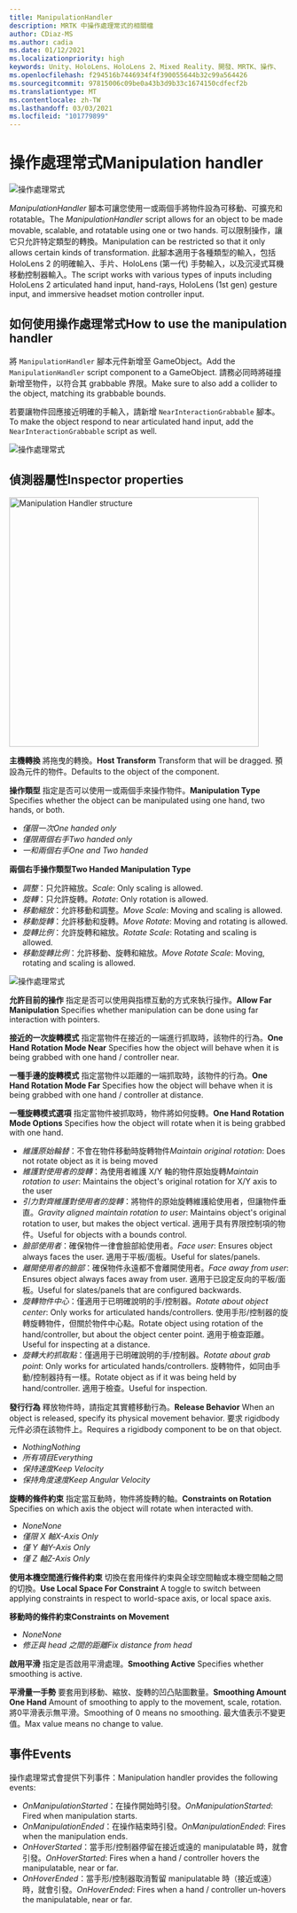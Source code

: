 ```yaml
---
title: ManipulationHandler
description: MRTK 中操作處理常式的相關檔
author: CDiaz-MS
ms.author: cadia
ms.date: 01/12/2021
ms.localizationpriority: high
keywords: Unity、HoloLens、HoloLens 2、Mixed Reality、開發、MRTK、操作、
ms.openlocfilehash: f294516b7446934f4f390055644b32c99a564426
ms.sourcegitcommit: 97815006c09be0a43b3d9b33c1674150cdfecf2b
ms.translationtype: MT
ms.contentlocale: zh-TW
ms.lasthandoff: 03/03/2021
ms.locfileid: "101779899"
---
```

# <a name="manipulation-handler"></a><span data-ttu-id="48d1b-104">操作處理常式</span><span class="sxs-lookup"><span data-stu-id="48d1b-104">Manipulation handler</span></span>

![操作處理常式](../images/manipulation-handler/MRTK_Manipulation_Main.png)

<span data-ttu-id="48d1b-106">*ManipulationHandler* 腳本可讓您使用一或兩個手將物件設為可移動、可擴充和 rotatable。</span><span class="sxs-lookup"><span data-stu-id="48d1b-106">The *ManipulationHandler* script allows for an object to be made movable, scalable, and rotatable using one or two hands.</span></span> <span data-ttu-id="48d1b-107">可以限制操作，讓它只允許特定類型的轉換。</span><span class="sxs-lookup"><span data-stu-id="48d1b-107">Manipulation can be restricted so that it only allows certain kinds of transformation.</span></span> <span data-ttu-id="48d1b-108">此腳本適用于各種類型的輸入，包括 HoloLens 2 的明確輸入、手片、HoloLens (第一代) 手勢輸入，以及沉浸式耳機移動控制器輸入。</span><span class="sxs-lookup"><span data-stu-id="48d1b-108">The script works with various types of inputs including HoloLens 2 articulated hand input, hand-rays, HoloLens (1st gen) gesture input, and immersive headset motion controller input.</span></span>

## <a name="how-to-use-the-manipulation-handler"></a><span data-ttu-id="48d1b-109">如何使用操作處理常式</span><span class="sxs-lookup"><span data-stu-id="48d1b-109">How to use the manipulation handler</span></span>

<span data-ttu-id="48d1b-110">將 `ManipulationHandler` 腳本元件新增至 GameObject。</span><span class="sxs-lookup"><span data-stu-id="48d1b-110">Add the `ManipulationHandler` script component to a GameObject.</span></span> <span data-ttu-id="48d1b-111">請務必同時將碰撞新增至物件，以符合其 grabbable 界限。</span><span class="sxs-lookup"><span data-stu-id="48d1b-111">Make sure to also add a collider to the object, matching its grabbable bounds.</span></span>

<span data-ttu-id="48d1b-112">若要讓物件回應接近明確的手輸入，請新增 `NearInteractionGrabbable` 腳本。</span><span class="sxs-lookup"><span data-stu-id="48d1b-112">To make the object respond to near articulated hand input, add the `NearInteractionGrabbable` script as well.</span></span>

![操作處理常式](../images/manipulation-handler/MRTK_ManipulationHandler_Howto.png)

## <a name="inspector-properties"></a><span data-ttu-id="48d1b-114">偵測器屬性</span><span class="sxs-lookup"><span data-stu-id="48d1b-114">Inspector properties</span></span>

<img src="../images/manipulation-handler/MRTK_ManipulationHandler_Structure.png" width="450" alt="Manipulation Handler structure">

<span data-ttu-id="48d1b-115">**主機轉換** 將拖曳的轉換。</span><span class="sxs-lookup"><span data-stu-id="48d1b-115">**Host Transform** Transform that will be dragged.</span></span> <span data-ttu-id="48d1b-116">預設為元件的物件。</span><span class="sxs-lookup"><span data-stu-id="48d1b-116">Defaults to the object of the component.</span></span>

<span data-ttu-id="48d1b-117">**操作類型** 指定是否可以使用一或兩個手來操作物件。</span><span class="sxs-lookup"><span data-stu-id="48d1b-117">**Manipulation Type** Specifies whether the object can be manipulated using one hand, two hands, or both.</span></span>

* <span data-ttu-id="48d1b-118">*僅限一次*</span><span class="sxs-lookup"><span data-stu-id="48d1b-118">*One handed only*</span></span>
* <span data-ttu-id="48d1b-119">*僅限兩個右手*</span><span class="sxs-lookup"><span data-stu-id="48d1b-119">*Two handed only*</span></span>
* <span data-ttu-id="48d1b-120">*一和兩個右手*</span><span class="sxs-lookup"><span data-stu-id="48d1b-120">*One and Two handed*</span></span>

<span data-ttu-id="48d1b-121">**兩個右手操作類型**</span><span class="sxs-lookup"><span data-stu-id="48d1b-121">**Two Handed Manipulation Type**</span></span>

* <span data-ttu-id="48d1b-122">*調整*：只允許縮放。</span><span class="sxs-lookup"><span data-stu-id="48d1b-122">*Scale*: Only scaling is allowed.</span></span>
* <span data-ttu-id="48d1b-123">*旋轉*：只允許旋轉。</span><span class="sxs-lookup"><span data-stu-id="48d1b-123">*Rotate*: Only rotation is allowed.</span></span>
* <span data-ttu-id="48d1b-124">*移動縮放*：允許移動和調整。</span><span class="sxs-lookup"><span data-stu-id="48d1b-124">*Move Scale*: Moving and scaling is allowed.</span></span>
* <span data-ttu-id="48d1b-125">*移動旋轉*：允許移動和旋轉。</span><span class="sxs-lookup"><span data-stu-id="48d1b-125">*Move Rotate*: Moving and rotating is allowed.</span></span>
* <span data-ttu-id="48d1b-126">*旋轉比例*：允許旋轉和縮放。</span><span class="sxs-lookup"><span data-stu-id="48d1b-126">*Rotate Scale*: Rotating and scaling is allowed.</span></span>
* <span data-ttu-id="48d1b-127">*移動旋轉比例*：允許移動、旋轉和縮放。</span><span class="sxs-lookup"><span data-stu-id="48d1b-127">*Move Rotate Scale*: Moving, rotating and scaling is allowed.</span></span>

![操作處理常式](../images/manipulation-handler/MRTK_ManipulationHandler_TwoHanded.jpg)

<span data-ttu-id="48d1b-129">**允許目前的操作** 指定是否可以使用與指標互動的方式來執行操作。</span><span class="sxs-lookup"><span data-stu-id="48d1b-129">**Allow Far Manipulation** Specifies whether manipulation can be done using far interaction with pointers.</span></span>

<span data-ttu-id="48d1b-130">**接近的一次旋轉模式** 指定當物件在接近的一端進行抓取時，該物件的行為。</span><span class="sxs-lookup"><span data-stu-id="48d1b-130">**One Hand Rotation Mode Near** Specifies how the object will behave when it is being grabbed with one hand / controller near.</span></span>

<span data-ttu-id="48d1b-131">**一種手邊的旋轉模式** 指定當物件以距離的一端抓取時，該物件的行為。</span><span class="sxs-lookup"><span data-stu-id="48d1b-131">**One Hand Rotation Mode Far** Specifies how the object will behave when it is being grabbed with one hand / controller at distance.</span></span>

<span data-ttu-id="48d1b-132">**一種旋轉模式選項** 指定當物件被抓取時，物件將如何旋轉。</span><span class="sxs-lookup"><span data-stu-id="48d1b-132">**One Hand Rotation Mode Options** Specifies how the object will rotate when it is being grabbed with one hand.</span></span>

* <span data-ttu-id="48d1b-133">*維護原始輪替*：不會在物件移動時旋轉物件</span><span class="sxs-lookup"><span data-stu-id="48d1b-133">*Maintain original rotation*: Does not rotate object as it is being moved</span></span>
* <span data-ttu-id="48d1b-134">*維護對使用者的旋轉*：為使用者維護 X/Y 軸的物件原始旋轉</span><span class="sxs-lookup"><span data-stu-id="48d1b-134">*Maintain rotation to user*: Maintains the object's original rotation for X/Y axis to the user</span></span>
* <span data-ttu-id="48d1b-135">*引力對齊維護對使用者的旋轉*：將物件的原始旋轉維護給使用者，但讓物件垂直。</span><span class="sxs-lookup"><span data-stu-id="48d1b-135">*Gravity aligned maintain rotation to user*: Maintains object's original rotation to user, but makes the object vertical.</span></span> <span data-ttu-id="48d1b-136">適用于具有界限控制項的物件。</span><span class="sxs-lookup"><span data-stu-id="48d1b-136">Useful for objects with a bounds control.</span></span>
* <span data-ttu-id="48d1b-137">*臉部使用者*：確保物件一律會臉部給使用者。</span><span class="sxs-lookup"><span data-stu-id="48d1b-137">*Face user*: Ensures object always faces the user.</span></span> <span data-ttu-id="48d1b-138">適用于平板/面板。</span><span class="sxs-lookup"><span data-stu-id="48d1b-138">Useful for slates/panels.</span></span>
* <span data-ttu-id="48d1b-139">*離開使用者的臉部*：確保物件永遠都不會離開使用者。</span><span class="sxs-lookup"><span data-stu-id="48d1b-139">*Face away from user*: Ensures object always faces away from user.</span></span> <span data-ttu-id="48d1b-140">適用于已設定反向的平板/面板。</span><span class="sxs-lookup"><span data-stu-id="48d1b-140">Useful for slates/panels that are configured backwards.</span></span>
* <span data-ttu-id="48d1b-141">*旋轉物件中心*：僅適用于已明確說明的手/控制器。</span><span class="sxs-lookup"><span data-stu-id="48d1b-141">*Rotate about object center*:  Only works for articulated hands/controllers.</span></span> <span data-ttu-id="48d1b-142">使用手形/控制器的旋轉旋轉物件，但關於物件中心點。</span><span class="sxs-lookup"><span data-stu-id="48d1b-142">Rotate object using rotation of the hand/controller, but about the object center point.</span></span> <span data-ttu-id="48d1b-143">適用于檢查距離。</span><span class="sxs-lookup"><span data-stu-id="48d1b-143">Useful for inspecting at a distance.</span></span>
* <span data-ttu-id="48d1b-144">*旋轉大約抓取點*：僅適用于已明確說明的手/控制器。</span><span class="sxs-lookup"><span data-stu-id="48d1b-144">*Rotate about grab point*:  Only works for articulated hands/controllers.</span></span> <span data-ttu-id="48d1b-145">旋轉物件，如同由手動/控制器持有一樣。</span><span class="sxs-lookup"><span data-stu-id="48d1b-145">Rotate object as if it was being held by hand/controller.</span></span> <span data-ttu-id="48d1b-146">適用于檢查。</span><span class="sxs-lookup"><span data-stu-id="48d1b-146">Useful for inspection.</span></span>

<span data-ttu-id="48d1b-147">**發行行為** 釋放物件時，請指定其實體移動行為。</span><span class="sxs-lookup"><span data-stu-id="48d1b-147">**Release Behavior** When an object is released, specify its physical movement behavior.</span></span> <span data-ttu-id="48d1b-148">要求 rigidbody 元件必須在該物件上。</span><span class="sxs-lookup"><span data-stu-id="48d1b-148">Requires a rigidbody component to be on that object.</span></span>

* <span data-ttu-id="48d1b-149">*Nothing*</span><span class="sxs-lookup"><span data-stu-id="48d1b-149">*Nothing*</span></span>
* <span data-ttu-id="48d1b-150">*所有項目*</span><span class="sxs-lookup"><span data-stu-id="48d1b-150">*Everything*</span></span>
* <span data-ttu-id="48d1b-151">*保持速度*</span><span class="sxs-lookup"><span data-stu-id="48d1b-151">*Keep Velocity*</span></span>
* <span data-ttu-id="48d1b-152">*保持角度速度*</span><span class="sxs-lookup"><span data-stu-id="48d1b-152">*Keep Angular Velocity*</span></span>

<span data-ttu-id="48d1b-153">**旋轉的條件約束** 指定當互動時，物件將旋轉的軸。</span><span class="sxs-lookup"><span data-stu-id="48d1b-153">**Constraints on Rotation** Specifies on which axis the object will rotate when interacted with.</span></span>

* <span data-ttu-id="48d1b-154">*None*</span><span class="sxs-lookup"><span data-stu-id="48d1b-154">*None*</span></span>
* <span data-ttu-id="48d1b-155">*僅限 X 軸*</span><span class="sxs-lookup"><span data-stu-id="48d1b-155">*X-Axis Only*</span></span>
* <span data-ttu-id="48d1b-156">*僅 Y 軸*</span><span class="sxs-lookup"><span data-stu-id="48d1b-156">*Y-Axis Only*</span></span>
* <span data-ttu-id="48d1b-157">*僅 Z 軸*</span><span class="sxs-lookup"><span data-stu-id="48d1b-157">*Z-Axis Only*</span></span>

<span data-ttu-id="48d1b-158">**使用本機空間進行條件約束** 切換在套用條件約束與全球空間軸或本機空間軸之間的切換。</span><span class="sxs-lookup"><span data-stu-id="48d1b-158">**Use Local Space For Constraint** A toggle to switch between applying constraints in respect to world-space axis, or local space axis.</span></span>

<span data-ttu-id="48d1b-159">**移動時的條件約束**</span><span class="sxs-lookup"><span data-stu-id="48d1b-159">**Constraints on Movement**</span></span>

* <span data-ttu-id="48d1b-160">*None*</span><span class="sxs-lookup"><span data-stu-id="48d1b-160">*None*</span></span>
* <span data-ttu-id="48d1b-161">*修正與 head 之間的距離*</span><span class="sxs-lookup"><span data-stu-id="48d1b-161">*Fix distance from head*</span></span>

<span data-ttu-id="48d1b-162">**啟用平滑** 指定是否啟用平滑處理。</span><span class="sxs-lookup"><span data-stu-id="48d1b-162">**Smoothing Active** Specifies whether smoothing is active.</span></span>

<span data-ttu-id="48d1b-163">**平滑量一手勢** 要套用到移動、縮放、旋轉的凹凸貼圖數量。</span><span class="sxs-lookup"><span data-stu-id="48d1b-163">**Smoothing Amount One Hand** Amount of smoothing to apply to the movement, scale, rotation.</span></span> <span data-ttu-id="48d1b-164">將0平滑表示無平滑。</span><span class="sxs-lookup"><span data-stu-id="48d1b-164">Smoothing of 0 means no smoothing.</span></span> <span data-ttu-id="48d1b-165">最大值表示不變更值。</span><span class="sxs-lookup"><span data-stu-id="48d1b-165">Max value means no change to value.</span></span>

## <a name="events"></a><span data-ttu-id="48d1b-166">事件</span><span class="sxs-lookup"><span data-stu-id="48d1b-166">Events</span></span>

<span data-ttu-id="48d1b-167">操作處理常式會提供下列事件：</span><span class="sxs-lookup"><span data-stu-id="48d1b-167">Manipulation handler provides the following events:</span></span>

* <span data-ttu-id="48d1b-168">*OnManipulationStarted*：在操作開始時引發。</span><span class="sxs-lookup"><span data-stu-id="48d1b-168">*OnManipulationStarted*: Fired when manipulation starts.</span></span>
* <span data-ttu-id="48d1b-169">*OnManipulationEnded*：在操作結束時引發。</span><span class="sxs-lookup"><span data-stu-id="48d1b-169">*OnManipulationEnded*: Fires when the manipulation ends.</span></span>
* <span data-ttu-id="48d1b-170">*OnHoverStarted*：當手形/控制器停留在接近或遠的 manipulatable 時，就會引發。</span><span class="sxs-lookup"><span data-stu-id="48d1b-170">*OnHoverStarted*: Fires when a hand / controller hovers the manipulatable, near or far.</span></span>
* <span data-ttu-id="48d1b-171">*OnHoverEnded*：當手形/控制器取消暫留 manipulatable 時（接近或遠）時，就會引發。</span><span class="sxs-lookup"><span data-stu-id="48d1b-171">*OnHoverEnded*: Fires when a hand / controller un-hovers the manipulatable, near or far.</span></span>
